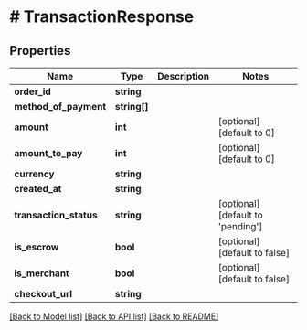 # # TransactionResponse

## Properties

Name | Type | Description | Notes
------------ | ------------- | ------------- | -------------
**order_id** | **string** |  |
**method_of_payment** | **string[]** |  |
**amount** | **int** |  | [optional] [default to 0]
**amount_to_pay** | **int** |  | [optional] [default to 0]
**currency** | **string** |  |
**created_at** | **string** |  |
**transaction_status** | **string** |  | [optional] [default to 'pending']
**is_escrow** | **bool** |  | [optional] [default to false]
**is_merchant** | **bool** |  | [optional] [default to false]
**checkout_url** | **string** |  |

[[Back to Model list]](../../README.md#models) [[Back to API list]](../../README.md#endpoints) [[Back to README]](../../README.md)
